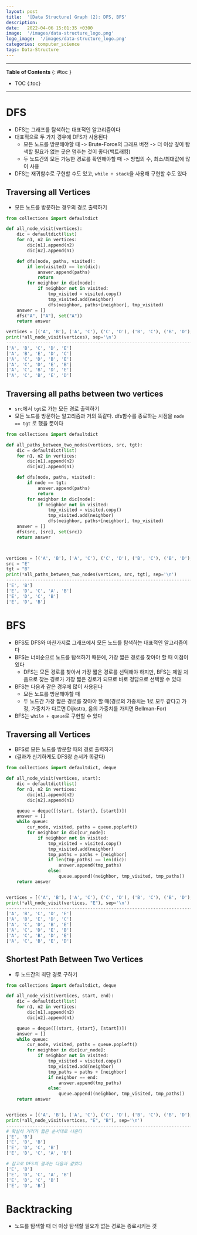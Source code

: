 ```yaml
---
layout: post
title:  '[Data Structure] Graph (2): DFS, BFS'
description: 
date:   2022-04-06 15:01:35 +0300
image:  '/images/data-structure_logo.png'
logo_image:  '/images/data-structure_logo.png'
categories: computer_science
tags: Data-Structure
---
```

---

**Table of Contents**
{: #toc }
*  TOC
{:toc}

---

# DFS

- DFS는 그래프를 탐색하는 대표적인 알고리즘이다
- 대표적으로 두 가지 경우에 DFS가 사용된다
  - 모든 노드를 방문해야할 때 -> Brute-Force의 그래프 버전 -> 더 이상 깊이 탐색할 필요가 없는 곳은 멈추는 것이 좋다(백트래킹)
  - 두 노드간의 모든 가능한 경로를 확인해야할 때 -> 방법의 수, 최소/최대값에 많이 사용
- DFS는 재귀함수로 구현할 수도 있고, `while + stack`을 사용해 구현할 수도 있다

## Traversing all Vertices

- 모든 노드를 방문하는 경우의 경로 출력하기

```python
from collections import defaultdict

def all_node_visit(vertices):
    dic = defaultdict(list)
    for n1, n2 in vertices:
        dic[n1].append(n2)
        dic[n2].append(n1)

    def dfs(node, paths, visited):
        if len(visited) == len(dic):
            answer.append(paths)
            return
        for neighbor in dic[node]:
            if neighbor not in visited:
                tmp_visited = visited.copy()
                tmp_visited.add(neighbor)
                dfs(neighbor, paths+[neighbor], tmp_visited)
    answer = []
    dfs("A", ["A"], set("A"))
    return answer

vertices = [('A', 'B'), ('A', 'C'), ('C', 'D'), ('B', 'C'), ('B', 'D'), ('B', 'E'), ('D', 'E')]
print(*all_node_visit(vertices), sep='\n')
-----------------------------------------------------------------------------------------------------
['A', 'B', 'C', 'D', 'E']
['A', 'B', 'E', 'D', 'C']
['A', 'C', 'D', 'B', 'E']
['A', 'C', 'D', 'E', 'B']
['A', 'C', 'B', 'D', 'E']
['A', 'C', 'B', 'E', 'D']
```

## Traversing all paths between two vertices

- `src`에서 `tgt`로 가는 모든 경로 출력하기
- 모든 노드를 방문하는 알고리즘과 거의 똑같다. dfs함수를 종료하는 시점을 `node == tgt` 로 했을 뿐이다

```python
from collections import defaultdict

def all_paths_between_two_nodes(vertices, src, tgt):
    dic = defaultdict(list)
    for n1, n2 in vertices:
        dic[n1].append(n2)
        dic[n2].append(n1)

    def dfs(node, paths, visited):
        if node == tgt:
            answer.append(paths)
            return
        for neighbor in dic[node]:
            if neighbor not in visited:
                tmp_visited = visited.copy()
                tmp_visited.add(neighbor)
                dfs(neighbor, paths+[neighbor], tmp_visited)
    answer = []
    dfs(src, [src], set(src))
    return answer



vertices = [('A', 'B'), ('A', 'C'), ('C', 'D'), ('B', 'C'), ('B', 'D'), ('B', 'E'), ('D', 'E')]
src = "E"
tgt = "B"
print(*all_paths_between_two_nodes(vertices, src, tgt), sep='\n')
------------------------------------------------------------------------------------------------------
['E', 'B']
['E', 'D', 'C', 'A', 'B']
['E', 'D', 'C', 'B']
['E', 'D', 'B']
```

# BFS

- BFS도 DFS와 마찬가지로 그래프에서 모든 노드를 탐색하는 대표적인 알고리즘이다
- BFS는 너비순으로 노드를 탐색하기 때문에, 가장 짧은 경로를 찾아야 할 때 이점이 있다
  - DFS는 모든 경로를 찾아서 가장 짧은 경로를 선택해야 하지만, BFS는 제일 처음으로 찾는 경로가 가장 짧은 경로가 되므로 바로 정답으로 선택할 수 있다
- BFS는 다음과 같은 경우에 많이 사용된다
  - 모든 노드를 방문해야할 때
  - 두 노드간 가장 짧은 경로를 찾아야 할 때(경로의 가중치는 1로 모두 같다고 가정, 가중치가 다르면 Dijkstra, 음의 가중치를 가지면 Bellman-For)
- BFS는 `while + queue`로 구현할 수 있다

## Traversing all Vertices

- BFS로 모든 노드를 방문할 때의 경로 출력하기
- (결과가 신기하게도 DFS랑 순서가 똑같다)

```python
from collections import defaultdict, deque

def all_node_visit(vertices, start):
    dic = defaultdict(list)
    for n1, n2 in vertices:
        dic[n1].append(n2)
        dic[n2].append(n1)

    queue = deque([(start, {start}, [start])])
    answer = []
    while queue:
        cur_node, visited, paths = queue.popleft()
        for neighbor in dic[cur_node]:
            if neighbor not in visited:
                tmp_visited = visited.copy()
                tmp_visited.add(neighbor)
                tmp_paths = paths + [neighbor]
                if len(tmp_paths) == len(dic):
                    answer.append(tmp_paths)
                else:
                    queue.append((neighbor, tmp_visited, tmp_paths))
    return answer


vertices = [('A', 'B'), ('A', 'C'), ('C', 'D'), ('B', 'C'), ('B', 'D'), ('B', 'E'), ('D', 'E')]
print(*all_node_visit(vertices, "E"), sep='\n')
-------------------------------------------------------------------------------------
['A', 'B', 'C', 'D', 'E']
['A', 'B', 'E', 'D', 'C']
['A', 'C', 'D', 'B', 'E']
['A', 'C', 'D', 'E', 'B']
['A', 'C', 'B', 'D', 'E']
['A', 'C', 'B', 'E', 'D']
```

## Shortest Path Between Two Vertices 

- 두 노드간의 최단 경로 구하기

```python
from collections import defaultdict, deque

def all_node_visit(vertices, start, end):
    dic = defaultdict(list)
    for n1, n2 in vertices:
        dic[n1].append(n2)
        dic[n2].append(n1)

    queue = deque([(start, {start}, [start])])
    answer = []
    while queue:
        cur_node, visited, paths = queue.popleft()
        for neighbor in dic[cur_node]:
            if neighbor not in visited:
                tmp_visited = visited.copy()
                tmp_visited.add(neighbor)
                tmp_paths = paths + [neighbor]
                if neighbor == end:
                    answer.append(tmp_paths)
                else:
                    queue.append((neighbor, tmp_visited, tmp_paths))
    return answer


vertices = [('A', 'B'), ('A', 'C'), ('C', 'D'), ('B', 'C'), ('B', 'D'), ('B', 'E'), ('D', 'E')]
print(*all_node_visit(vertices, "E", "B"), sep='\n')
--------------------------------------------------------------------------------
# 확실히 거리가 짧은 순서대로 나온다
['E', 'B']
['E', 'D', 'B']
['E', 'D', 'C', 'B']
['E', 'D', 'C', 'A', 'B']

# 참고로 DFS의 결과는 다음과 같았다
['E', 'B']
['E', 'D', 'C', 'A', 'B']
['E', 'D', 'C', 'B']
['E', 'D', 'B']
```

# Backtracking

- 노드를 탐색할 때 더 이상 탐색할 필요가 없는 경로는 종료시키는 것